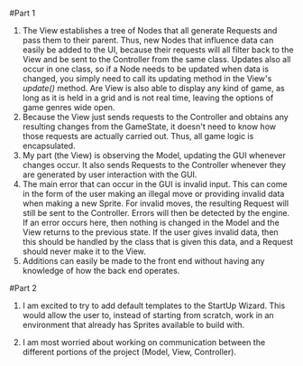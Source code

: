 #Part 1

1. The View establishes a tree of Nodes that all generate Requests and pass them to their parent. Thus, new Nodes that influence data can easily be added to the UI, because their requests will all filter back to the View and be sent to the Controller from the same class. Updates also all occur in one class, so if a Node needs to be updated when data is changed, you simply need to call its updating method in the View's *update()* method. Are View is also able to display any kind of game, as long as it is held in a grid and is not real time, leaving the options of game genres wide open.
2. Because the View just sends requests to the Controller and obtains any resulting changes from the GameState, it doesn't need to know how those requests are actually carried out. Thus, all game logic is encapsulated.
3. My part (the View) is observing the Model, updating the GUI whenever changes occur. It also sends Requests to the Controller whenever they are generated by user interaction with the GUI.
4. The main error that can occur in the GUI is invalid input. This can come in the form of the user making an illegal move or providing invalid data when making a new Sprite. For invalid moves, the resulting Request will still be sent to the Controller. Errors will then be detected by the engine. If an error occurs here, then nothing is changed in the Model and the View returns to the previous state. If the user gives invalid data, then this should be handled by the class that is given this data, and a Request should never make it to the View.
5. Additions can easily be made to the front end without having any knowledge of how the back end operates.

#Part 2

1. I am excited to try to add default templates to the StartUp Wizard. This would allow the user to, instead of starting from scratch, work in an environment that already has Sprites available to build with.

2. I am most worried about working on communication between the different portions of the project (Model, View, Controller).